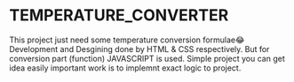 # TEMPERATURE_CONVERTER
This project just need some temperature conversion formulae😂
Development and Desgining done by HTML & CSS respectively.
But for conversion part (function) JAVASCRIPT is used.
Simple project you can get idea easily important work is to implemnt exact logic to project.

